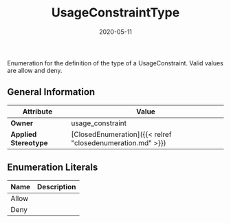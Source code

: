 ﻿---
title: UsageConstraintType
toc: false
type: specs
date: "2020-05-11"
draft: false
specification: VEC
version: 1.2.0
documentType: "Recommendation"
elementType: Class
classes:
  - UsageConstraintType
menu_name: vec-1.2.0
---
<p> Enumeration for the definition of the type of a UsageConstraint. Valid values are allow and deny.      </p>

## General Information

| Attribute               | Value |
|-------------------------|-------|
| **Owner**               | usage_constraint |
| **Applied Stereotype**  | [ClosedEnumeration]({{< relref "closedenumeration.md" >}})<br/>  |

## Enumeration Literals
| Name          | **Description** |
|---------------|-----------------|
| Allow |  |
| Deny |  |
